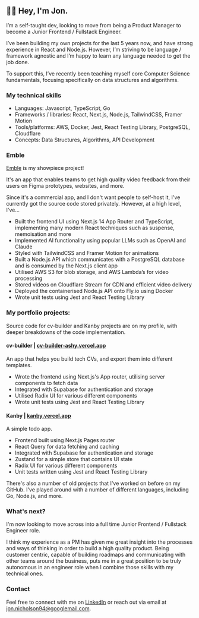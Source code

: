 
## 👋🏼 Hey, I'm Jon.

I’m a self-taught dev, looking to move from being a Product Manager to become a Junior Frontend / Fullstack Engineer. 

I’ve been building my own projects for the last 5 years now, and have strong experience in React and Node.js. However, I’m striving to be language / framework agnostic and I’m happy to learn any language needed to get the job done.

To support this, I’ve recently been teaching myself core Computer Science fundamentals, focusing specifically on data structures and algorithms.

### My technical skills

- Languages: Javascript, TypeScript, Go
- Frameworks / libraries: React, Next.js, Node.js, TailwindCSS, Framer Motion
- Tools/platforms: AWS, Docker, Jest, React Testing Library, PostgreSQL, Cloudflare
- Concepts: Data Structures, Algorithms, API Development

### Emble

[Emble](https://emble.app) is my showpiece project! 

It's an app that enables teams to get high quality video feedback from their users on Figma prototypes, websites, and more. 

Since it's a commercial app, and I don't want people to self-host it, I've currently got the source code stored privately. However, at a high level, I've...

- Built the frontend UI using Next.js 14 App Router and TypeScript, implementing many modern React techniques such as suspense, memoisation and more
- Implemented AI functionality using popular LLMs such as OpenAI and Claude 
- Styled with TailwindCSS and Framer Motion for animations
- Built a Node.js API which communicates with a PostgreSQL database and is consumed by the Next.js client app
- Utilised AWS S3 for blob storage, and AWS Lambda’s for video processing
- Stored videos on Cloudflare Stream for CDN and efficient video delivery
- Deployed the containerised Node.js API onto Fly.io using Docker
- Wrote unit tests using Jest and React Testing Library

### My portfolio projects:

Source code for cv-builder and Kanby projects are on my profile, with deeper breakdowns of the code implementation.

#### cv-builder | [cv-builder-ashy.vercel.app](https://cv-builder-ashy.vercel.app)

An app that helps you build tech CVs, and export them into different templates.

- Wrote the frontend using Next.js's App router, utilising server components to fetch data
- Integrated with Supabase for authentication and storage
- Utilised Radix UI for various different components
- Wrote unit tests using Jest and React Testing Library

#### Kanby | [kanby.vercel.app](https://kanby.vercel.app)

A simple todo app.

- Frontend built using Next.js Pages router
- React Query for data fetching and caching
- Integrated with Supabase for authentication and storage
- Zustand for a simple store that contains UI state
- Radix UI for various different components
- Unit tests written using Jest and React Testing Library

There's also a number of old projects that I've worked on before on my GitHub. I've played around with a number of different languages, including Go, Node.js, and more.

### What's next?

I'm now looking to move across into a full time Junior Frontend / Fullstack Engineer role.

I think my experience as a PM has given me great insight into the processes and ways of thinking in order to build a high quality product. Being customer centric, capable of building roadmaps and communicating with other teams around the business, puts me in a great position to be truly autonomous in an engineer role when I combine those skills with my technical ones.

### Contact

Feel free to connect with me on [LinkedIn](https://www.linkedin.com/in/jonathanenicholson/) or reach out via email at [jon.nicholson94@googlemail.com](mailto:jon.nicholson94@googlemail.com).

